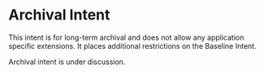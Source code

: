 # Archival Intent

This intent is for long-term archival and does not allow any application
specific extensions. It places additional restrictions on the Baseline Intent.

Archival intent is under discussion.